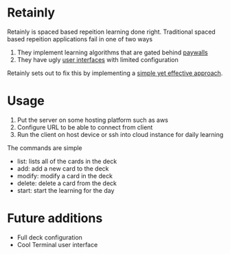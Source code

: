 # Retainly
Retainly is spaced based repeition learning done right. Traditional spaced based repeition applications fail in one of two ways
1) They implement learning algorithms that are gated behind [paywalls](quizlet.com)
2) They have ugly [user interfaces](ankiweb.net) with limited configuration

Retainly sets out to fix this by implementing a [simple yet effective approach](https://ncase.me/remember). 

# Usage 
1. Put the server on some hosting platform such as aws
2. Configure URL to be able to connect from client
3. Run the client on host device or ssh into cloud instance for daily learning

The commands are simple
- list: lists all of the cards in the deck
- add: add a new card to the deck
- modify: modify a card in the deck
- delete: delete a card from the deck
- start: start the learning for the day


# Future additions
- Full deck configuration
- Cool Terminal user interface
